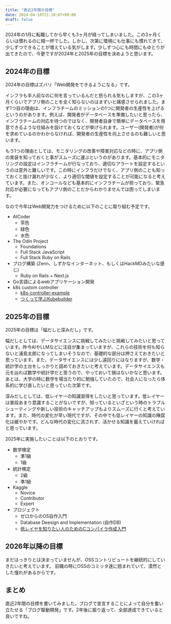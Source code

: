 ```yaml
---
title: "直近2年間の目標"
date: 2024-04-10T21:10:07+09:00
draft: false
---
```


2024年の1月に転職してから早くも3ヶ月が経ってしまいました。この3ヶ月くらいは慣れるのに精一杯でした。しかし、次第に環境にも仕事にも慣れてきて、少しずつできることが増えている気がします。少しずつ心にも時間にもゆとりが出てきたので、今更ですが2024年と2025年の目標を決めようと思います。

## 2024年の目標
2024年の目標はズバリ「Web開発をできるようになる」です。

インフラも半人前なのに何を言っているんだと怒られる気もしますが、この3ヶ月くらいでアプリ側のことを全く知らないのはまずいと痛感させられました。まず1つ目の理由は、インフラチームのミッションの1つに開発者の生産性を上げるというのがあります。例えば、開発者がデータベースを準備したいと思ったら、インフラチームの対応を待つのではなく、開発者自身で簡単にデータベースを用意できるような仕組みを設けておくなどが挙げられます。ユーザー(開発者)が何を求めているのかわからなければ、開発者の生産性を向上させるのも難しいと思います。

もう1つの理由としては、モニタリングの改善や障害対応などの時に、アプリ側の実装を知っておくと事がスムーズに運ぶというのがあります。基本的にモニタリングの設定はインフラチームが行なっており、適切なアラートを設定するというのは意外と難しいです。この時にインフラだけでなく、アプリ側のことも知っておくと抜け漏れが少なく、より適切な閾値を設定することが可能になると考えています。また、オンコールなども基本的にインフラチームが担っており、緊急対応が必要になってもアプリ側のことだからわかりませんでは困ってしまいます。

なので今年はWeb開発力をつけるために以下のことに取り組む予定です。

- AtCoder
  - 茶色
  - 緑色
  - 水色
- The Odin Project
  - Foundations
  - Full Stack JavaScript
  - Full Stack Ruby on Rails
- ブログ構築 (Zenn、しずかなインターネット、もしくはHackMDみたいな感じ)
  - Ruby on Rails + Next.js
- Go言語によるwebアプリケーション開発
- k8s custom controller
  - [k8s-controller-example](https://github.com/bells17/k8s-controller-example)
  - [つくって学ぶKubebuilder](https://zoetrope.github.io/kubebuilder-training/)


## 2025年の目標
2025年の目標は「幅だしと深みだし」です。

幅だしとしては、データサイエンスに挑戦してみたいと挑戦してみたいと思っています。昨今AIやLLMなどに注目が集まっていますが、これらの技術を何も知らないと浦島太郎になってしまいそうなので、基礎的な部分は押さえておきたいと思っています。また、データサイエンスには少し遠回りにはなりますが、数学・統計学の土台をしっかりと固めておきたいと考えています。データサイエンスも元を辿れば数学や統計学だと思うので、やっておいて損はないかなと思います。あとは、大学の時に数学を場当たり的に勉強していたので、社会人になったら体系的に学び直したいと思っていた次第です。

深みだしとしては、低レイヤーの知識習得をしたいと思っています。低レイヤーは普段あまり意識することがないですが、知っているといざという時のトラブルシューティングや新しい技術のキャッチアップもよりスムーズに行くと考えています。また、時代の変化が早い現代ですが、その中でも低レイヤーの知識の陳腐化は緩やかです。どんな時代の変化に流されず、活かせる知識を蓄えていければと思っています。

2025年に実施したいことは以下のとおりです。
- 数学検定
  - 準1級
  - 1級
- 統計検定
  - 2級
  - 準1級
- Kaggle
  - Novice
  - Contributor
  - Expert
- プロジェクト
  - ゼロからのOS自作入門
  - Database Deesign and Implementation (自作DB)
  - [低レイヤを知りたい人のためのCコンパイラ作成入門](https://www.sigbus.info/compilerbook)
  
## 2026年以降の目標
まだはっきりとは決まっていませんが、OSSコントリビュートを継続的にしていきたいと考えています。
前職の時にOSSのコミッタ達に囲まれていて、漠然とした憧れがあるからです。

## まとめ
直近2年間の目標を書いてみました。ブログで宣言することによって自分を奮い立たせる「ブログ駆動開発」です。2年後に振り返って、全部達成できていると良いですね。
